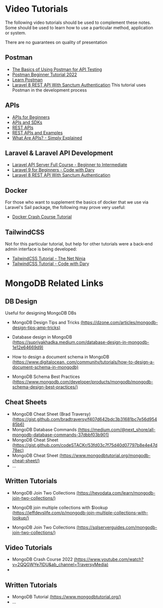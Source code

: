 



# Video Tutorials

The following video tutorials should be used to complement these notes.
Some should be used to learn how to use a particular method, application
or system.

There are no guarantees on quality of presentation

## Postman

- [The Basics of Using Postman for API Testing](https://www.youtube.com/watch?v=t5n07Ybz7yI&t=403s)
- [Postman Beginner Tutorial 2022](https://www.youtube.com/playlist?list=PLhW3qG5bs-L9P22XSnRe4suiWL4acXG-g)
- [Learn Postman](https://www.youtube.com/playlist?list=PL6iUkDSEH9SvsgM4zyFrTnaewN65NZHAG)
- [Laravel 8 REST API With Sanctum Authentication](https://www.youtube.com/watch?v=MT-GJQIY3EU)
  This tutorial uses Postman in the development process

## APIs

- [APIs for Beginners](https://www.youtube.com/watch?v=GZvSYJDk-us)
- [APIs and SDKs](https://www.youtube.com/watch?v=kG-fLp9BTRo)
- [REST APIs](https://www.youtube.com/watch?v=lsMQRaeKNDk)
- [REST APIs and Examples](https://www.youtube.com/watch?v=7YcW25PHnAA)
- [What Are APIs? - Simply Explained](https://www.youtube.com/watch?v=OVvTv9Hy91Q)

## Laravel & Laravel API Development

- [Laravel API Server Full Course - Beginner to Intermediate](https://www.youtube.com/watch?v=_zNi37BJVBk&t=24271s)
- [Laravel 9 for Beginners - Code with Dary](https://www.youtube.com/playlist?list=PLFHz2csJcgk_mM2jEf7t8P678O_jz83on)
- [Laravel 8 REST API With Sanctum Authentication](https://www.youtube.com/watch?v=MT-GJQIY3EU)

## Docker

For those who want to supplement the basics of docker that we use via Laravel's Sail package,
the following may prove very useful:

- [Docker Crash Course Tutorial](https://www.youtube.com/playlist?list=PL4cUxeGkcC9hxjeEtdHFNYMtCpjNBm3h7)

## TailwindCSS

Not for this particular tutorial, but help for other tutorials were a back-end admin interface
is being developed:

- [TailwindCSS Tutorial - The Net Ninja](https://www.youtube.com/playlist?list=PL4cUxeGkcC9gpXORlEHjc5bgnIi5HEGhw)
- [TailwindCSS Tutorial - Code with Dary](https://www.youtube.com/playlist?list=PLFHz2csJcgk8lgiRDB7FdsXVr4xy6jE8K)

# MongoDB Related Links

## DB Design
Useful for designing MongoDB DBs

- MongoDB Design Tips and Tricks [(https://dzone.com/articles/mongodb-design-tips-amp-tricks)](https://dzone.com/articles/mongodb-design-tips-amp-tricks)

- Database design in MongoDB [(https://supriyakhadka.medium.com/database-design-in-mongodb-1e12e64669d9)](https://supriyakhadka.medium.com/database-design-in-mongodb-1e12e64669d9)

- How to design a document schema in MongoDB
 [(https://www.digitalocean.
  com/community/tutorials/how-to-design-a-document-schema-in-mongodb)](https://www.digitalocean.com/community/tutorials/how-to-design-a-document-schema-in-mongodb)

- MongoDB Schema Best Practices [(https://www.mongodb.com/developer/products/mongodb/mongodb-schema-design-best-practices/)](https://www.mongodb.com/developer/products/mongodb/mongodb-schema-design-best-practices/)



## Cheat Sheets
- MongoDB Cheat Sheet (Brad Traversy) [(https://gist.github.com/bradtraversy/f407d642bdc3b31681bc7e56d95485b6)](https://gist.github.com/bradtraversy/f407d642bdc3b31681bc7e56d95485b6)
- MongoDB Database Commands [(https://medium.com/@next_shore/all-mongodb-database-commands-37dbbf03b901)](https://medium.com/@next_shore/all-mongodb-database-commands-37dbbf03b901)
- MongoDB Cheat Sheet [(https://gist.github.com/codeSTACKr/53fd03c7f75d40d07797b8e4e47d78ec)](https://gist.github.com/codeSTACKr/53fd03c7f75d40d07797b8e4e47d78ec)
- MongoDB Cheat Sheet [(https://www.mongodbtutorial.org/mongodb-cheat-sheet/)](https://www.mongodbtutorial.org/mongodb-cheat-sheet/)
- ...


## Written Tutorials
- MongoDB Join Two Collections [(https://hevodata.com/learn/mongodb-join-two-collections/)](https://hevodata.com/learn/mongodb-join-two-collections/)

- MongoDB join multiple collections with $lookup [(https://jeffdevslife.com/p/mongodb-join-multiple-collections-with-lookup/)](https://jeffdevslife.com/p/mongodb-join-multiple-collections-with-lookup/)

- MongoDB Join Two Collections [(https://sqlserverguides.com/mongodb-join-two-collections/)](https://sqlserverguides.com/mongodb-join-two-collections/)


## Video Tutorials
- MongoDB Crash Course 2022 [(https://www.youtube.com/watch?v=2QQGWYe7IDU&ab_channel=TraversyMedia)](https://www.youtube.com/watch?v=2QQGWYe7IDU&ab_channel=TraversyMedia)
- 


## Written Tutorials
- MongoDB Tutorial [(https://www.mongodbtutorial.org/)](https://www.mongodbtutorial.org/)
- ...

